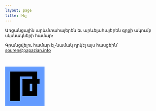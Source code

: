 ```yaml
---
layout: page
title: Ինչ
---
```



Առցանցային արևմտահայերեն եւ արևելահայերեն գրքի ակումբ սկսնակների համար։

Գրանցվելու համար էլ-նամակ ղրկէլ այս հասցեին` [souren@papazian.info](mailto:souren@papazian.info?subject=Թէյենք)

<br />

![logo](assets/images/logo.png)